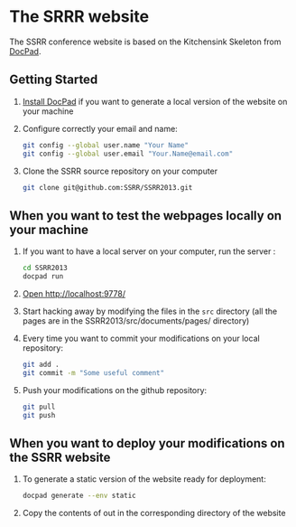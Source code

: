 # The SRRR website

The SSRR conference website is based on the Kitchensink Skeleton from [DocPad](https://github.com/bevry/docpad).

## Getting Started

1. [Install DocPad](https://github.com/bevry/docpad) if you want to generate a local version of the website on your machine

1. Configure correctly your email and name:

	``` bash
	git config --global user.name "Your Name"
	git config --global user.email "Your.Name@email.com"
	```

1. Clone the SSRR source repository on your computer


	``` bash
	git clone git@github.com:SSRR/SSRR2013.git
	```

## When you want to test the webpages locally on your machine

1. If you want to have a local server on your computer, run the server :

	``` bash
	cd SSRR2013
	docpad run
	```
 
1. [Open http://localhost:9778/](http://localhost:9778/)

1. Start hacking away by modifying the files in the `src` directory (all the pages are in the SSRR2013/src/documents/pages/ directory)

1. Every time you want to commit your modifications on your local repository: 

	``` bash
	git add .
	git commit -m "Some useful comment"
	```
1. Push your modifications on the github repository:

	``` bash
	git pull
	git push
	```

## When you want to deploy your modifications on the SSRR website

1. To generate a static version of the website ready for deployment:

	``` bash
	docpad generate --env static
	```	

1. Copy the contents of out in the corresponding directory of the website


